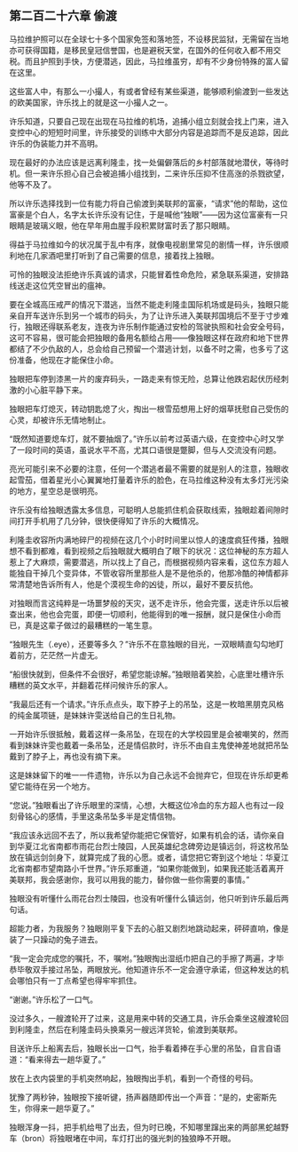 ## 第二百二十六章 偷渡
马拉维护照可以在全球七十多个国家免签和落地签，不设移民监狱，无需留在当地亦可获得国籍，是移民皇冠信誉国，也是避税天堂，在国外的任何收入都不用交税。而且护照到手快，方便潜逃，因此，马拉维虽穷，却有不少身份特殊的富人留在这里。

这些富人中，有那么一小撮人，有或者曾经有某些渠道，能够顺利偷渡到一些发达的欧美国家，许乐找上的就是这一小撮人之一。

许乐知道，只要自己现在出现在马拉维的机场，追捕小组立刻就会找上门来，进入变控中心的短短时间里，许乐接受的训练中大部分内容是追踪而不是反追踪，因此许乐的伪装能力并不高明。

现在最好的办法应该是远离利隆圭，找一处偏僻落后的乡村部落就地潜伏，等待时机。但一来许乐担心自己会被追捕小组找到，二来许乐压抑不住高涨的杀戮欲望，他等不及了。

所以许乐选择找到一位有能力将自己偷渡到美联邦的富豪，“请求”他的帮助，这位富豪是个白人，名字太长许乐没有记住，于是喊他“独眼”——因为这位富豪有一只眼睛是玻璃义眼，他在早年用血腥手段积累财富时丢了那只眼睛。

得益于马拉维如今的状况属于乱中有序，就像电视剧里常见的剧情一样，许乐很顺利地在几家酒吧里打听到了自己需要的信息，接着找上独眼。

可怜的独眼没法拒绝许乐真诚的请求，只能冒着性命危险，紧急联系渠道，安排路线送走这位凭空冒出的瘟神。

要在全城高压戒严的情况下潜逃，当然不能走利隆圭国际机场或是码头，独眼只能亲自开车送许乐到另一个城市的码头，为了让许乐进入美联邦国境后不至于寸步难行，独眼还得联系老友，连夜为许乐制作能通过安检的驾驶执照和社会安全号码，这可不容易，很可能会把独眼的备用名额给占用——像独眼这样在政府和地下世界都结了不少仇敌的人，总会给自己预留一个潜逃计划，以备不时之需，也多亏了这份准备，他现在才能保住小命。

独眼把车停到漆黑一片的废弃码头，一路走来有惊无险，总算让他跌宕起伏历经刺激的小心脏平静下来。

独眼把车灯熄灭，转动钥匙熄了火，掏出一根雪茄想用上好的烟草抚慰自己受伤的心灵，却被许乐无情地制止。

“既然知道要熄车灯，就不要抽烟了。”许乐以前考过英语六级，在变控中心时又学了一段时间的英语，虽说水平不高，尤其口语很是蹩脚，但与人交流没有问题。

亮光可能引来不必要的注意，任何一个潜逃者最不需要的就是别人的注意，独眼收起雪茄，借着星光小心翼翼地打量着许乐的脸色，在马拉维这种没有太多灯光污染的地方，星空总是很明亮。

许乐没有给独眼透露太多信息，可聪明人总能抓住机会获取线索，独眼趁着间隙时间打开手机用了几分钟，很快便得知了许乐的大概情况。

利隆圭收容所内满地碎尸的视频在这几个小时时间里以惊人的速度疯狂传播，独眼想不看到都难，看到视频之后独眼就大概明白了眼下的状况：这位神秘的东方超人惹上了大麻烦，需要潜逃，所以找上了自己，而根据视频内容来看，这位东方超人能独自干掉几个变异体，不管收容所里那些人是不是他杀的，他那冷酷的神情都非常清楚地告诉所有人，他是个漠视生命的凶徒，所以，最好不要反抗他。

对独眼而言这纯粹是一场噩梦般的天灾，送不走许乐，他会完蛋，送走许乐以后被查出来，他也会完蛋，即便一切顺利，他能得到的唯一报酬，就只是保住小命而已，真是这辈子做过的最糟糕的一笔生意。

“独眼先生（.eye），还要等多久？”许乐不在意独眼的目光，一双眼睛直勾勾地盯着前方，茫茫然一片虚无。

“船很快就到，但条件不会很好，希望您能谅解。”独眼赔着笑脸，心底里吐槽许乐糟糕的英文水平，并翻着花样问候许乐的家人。

“我最后还有一个请求。”许乐点点头，取下脖子上的吊坠，这是一枚暗黑朋克风格的纯金属项链，是妹妹许雯送给自己的生日礼物。

一开始许乐很抵触，戴着这样一条吊坠，在现在的大学校园里是会被嘲笑的，然而看到妹妹许雯也戴着一条吊坠，还是情侣款时，许乐不由自主鬼使神差地就把吊坠戴到了脖子上，再也没有摘下来。

这是妹妹留下的唯一一件遗物，许乐以为自己永远不会抛弃它，但现在许乐却更希望它能待在另一个地方。

“您说。”独眼看出了许乐眼里的深情，心想，大概这位冷血的东方超人也有过一段刻骨铭心的感情，手里这条吊坠多半是定情信物。

“我应该永远回不去了，所以我希望你能把它保管好，如果有机会的话，请你亲自到华夏江北省南都市雨花台烈士陵园，人民英雄纪念碑旁边是镇远剑，将这枚吊坠放在镇远剑剑身下，就算完成了我的心愿。或者，请您把它寄到这个地址：华夏江北省南都市望南路小千世界。”许乐郑重道，“如果你能做到，如果我还能活着离开美联邦，我会感谢你，我可以用我的能力，替你做一些你需要的事情。”

独眼没有听懂什么雨花台烈士陵园，也没有听懂什么镇远剑，他只听到许乐最后两句话。

超能力者，为我服务？独眼刚平复下去的心脏又剧烈地跳动起来，砰砰直响，像是装了一只躁动的兔子进去。

“我一定会完成您的嘱托，不，嘱咐。”独眼掏出湿纸巾把自己的手擦了两遍，才毕恭毕敬双手接过吊坠，两眼放光。他知道许乐不一定会遵守承诺，但这种发达的机会哪怕只有一丁点希望也得牢牢抓住。

“谢谢。”许乐松了一口气。

没过多久，一艘渡轮开了过来，这是用来中转的交通工具，许乐会乘坐这艘渡轮回到利隆圭，然后在利隆圭码头换乘另一艘远洋货轮，偷渡到美联邦。

目送许乐上船离去后，独眼长出一口气，抬手看着捧在手心里的吊坠，自言自语道：“看来得去一趟华夏了。”

放在上衣内袋里的手机突然响起，独眼掏出手机，看到一个奇怪的号码。

犹豫了两秒钟，独眼按下接听键，扬声器随即传出一个声音：“是的，史密斯先生，你得来一趟华夏了。”

独眼浑身一抖，把手机给甩了出去，但为时已晚，不知哪里蹿出来的两部黑蛇越野车（bron）将独眼堵在中间，车灯打出的强光刺的独狼睁不开眼。

